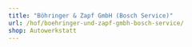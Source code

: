 ```yaml
---
title: "Böhringer & Zapf GmbH (Bosch Service)"
url: /hof/boehringer-und-zapf-gmbh-bosch-service/
shop: Autowerkstatt
---
```


